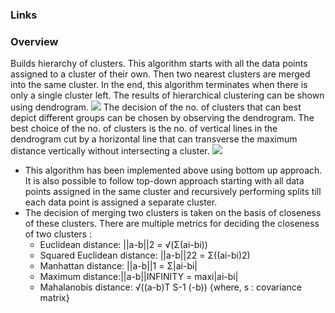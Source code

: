 ### Links


### Overview
Builds hierarchy of clusters. This algorithm starts with all the data points assigned to a cluster of their own. Then two nearest clusters 
are merged into the same cluster. In the end, this algorithm terminates when there is only a single cluster left.
The results of hierarchical clustering can be shown using dendrogram.
![](https://www.analyticsvidhya.com/wp-content/uploads/2016/11/clustering-6.png)
The decision of the no. of clusters that can best depict different groups can be chosen by observing the dendrogram. The best choice of the no. of clusters is the no. of vertical lines in the dendrogram cut by a horizontal line that can transverse the maximum distance vertically without intersecting a cluster.
![](https://www.analyticsvidhya.com/wp-content/uploads/2016/11/clustering-7.png)
* This algorithm has been implemented above using bottom up approach. It is also possible to follow top-down approach starting with all data points assigned in the same cluster and recursively performing splits till each data point is assigned a separate cluster.
* The decision of merging two clusters is taken on the basis of closeness of these clusters. There are multiple metrics for deciding the closeness of two clusters :
  * Euclidean distance: ||a-b||2 = √(Σ(ai-bi))
  * Squared Euclidean distance: ||a-b||22 = Σ((ai-bi)2)
  * Manhattan distance: ||a-b||1 = Σ|ai-bi|
  * Maximum distance:||a-b||INFINITY = maxi|ai-bi|
  * Mahalanobis distance: √((a-b)T S-1 (-b))   {where, s : covariance matrix}
 


